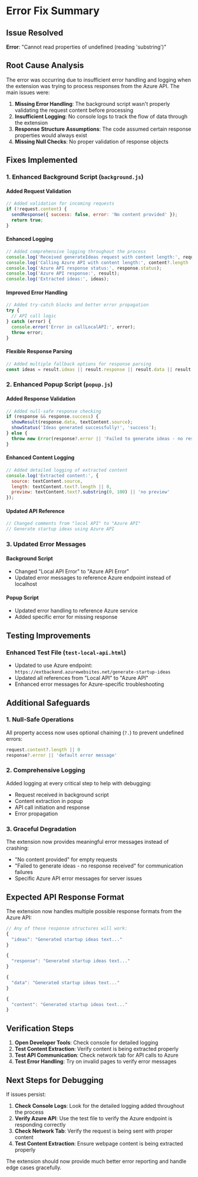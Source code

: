 # Error Fix Summary

## Issue Resolved
**Error**: "Cannot read properties of undefined (reading 'substring')"

## Root Cause Analysis
The error was occurring due to insufficient error handling and logging when the extension was trying to process responses from the Azure API. The main issues were:

1. **Missing Error Handling**: The background script wasn't properly validating the request content before processing
2. **Insufficient Logging**: No console logs to track the flow of data through the extension
3. **Response Structure Assumptions**: The code assumed certain response properties would always exist
4. **Missing Null Checks**: No proper validation of response objects

## Fixes Implemented

### 1. Enhanced Background Script (`background.js`)

#### Added Request Validation
```javascript
// Added validation for incoming requests
if (!request.content) {
  sendResponse({ success: false, error: 'No content provided' });
  return true;
}
```

#### Enhanced Logging
```javascript
// Added comprehensive logging throughout the process
console.log('Received generateIdeas request with content length:', request.content?.length || 0);
console.log('Calling Azure API with content length:', content?.length || 0);
console.log('Azure API response status:', response.status);
console.log('Azure API response:', result);
console.log('Extracted ideas:', ideas);
```

#### Improved Error Handling
```javascript
// Added try-catch blocks and better error propagation
try {
  // API call logic
} catch (error) {
  console.error('Error in callLocalAPI:', error);
  throw error;
}
```

#### Flexible Response Parsing
```javascript
// Added multiple fallback options for response parsing
const ideas = result.ideas || result.response || result.data || result.content || 'No ideas generated';
```

### 2. Enhanced Popup Script (`popup.js`)

#### Added Response Validation
```javascript
// Added null-safe response checking
if (response && response.success) {
  showResult(response.data, textContent.source);
  showStatus('Ideas generated successfully!', 'success');
} else {
  throw new Error(response?.error || 'Failed to generate ideas - no response received');
}
```

#### Enhanced Content Logging
```javascript
// Added detailed logging of extracted content
console.log('Extracted content:', { 
  source: textContent.source, 
  length: textContent.text?.length || 0,
  preview: textContent.text?.substring(0, 100) || 'no preview'
});
```

#### Updated API Reference
```javascript
// Changed comments from "local API" to "Azure API"
// Generate startup ideas using Azure API
```

### 3. Updated Error Messages

#### Background Script
- Changed "Local API Error" to "Azure API Error"
- Updated error messages to reference Azure endpoint instead of localhost

#### Popup Script  
- Updated error handling to reference Azure service
- Added specific error for missing response

## Testing Improvements

### Enhanced Test File (`test-local-api.html`)
- Updated to use Azure endpoint: `https://extbackend.azurewebsites.net/generate-startup-ideas`
- Updated all references from "Local API" to "Azure API"
- Enhanced error messages for Azure-specific troubleshooting

## Additional Safeguards

### 1. Null-Safe Operations
All property access now uses optional chaining (`?.`) to prevent undefined errors:
```javascript
request.content?.length || 0
response?.error || 'default error message'
```

### 2. Comprehensive Logging
Added logging at every critical step to help with debugging:
- Request received in background script
- Content extraction in popup
- API call initiation and response
- Error propagation

### 3. Graceful Degradation
The extension now provides meaningful error messages instead of crashing:
- "No content provided" for empty requests
- "Failed to generate ideas - no response received" for communication failures
- Specific Azure API error messages for server issues

## Expected API Response Format

The extension now handles multiple possible response formats from the Azure API:

```javascript
// Any of these response structures will work:
{
  "ideas": "Generated startup ideas text..."
}

{
  "response": "Generated startup ideas text..."
}

{
  "data": "Generated startup ideas text..."
}

{
  "content": "Generated startup ideas text..."
}
```

## Verification Steps

1. **Open Developer Tools**: Check console for detailed logging
2. **Test Content Extraction**: Verify content is being extracted properly
3. **Test API Communication**: Check network tab for API calls to Azure
4. **Test Error Handling**: Try on invalid pages to verify error messages

## Next Steps for Debugging

If issues persist:

1. **Check Console Logs**: Look for the detailed logging added throughout the process
2. **Verify Azure API**: Use the test file to verify the Azure endpoint is responding correctly
3. **Check Network Tab**: Verify the request is being sent with proper content
4. **Test Content Extraction**: Ensure webpage content is being extracted properly

The extension should now provide much better error reporting and handle edge cases gracefully.

